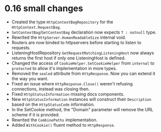 # 0.16 small changes

- Created the type `HttpContextBagRepository` for the `HttpContext.RequestBag`.
- `SetContextBag`/`GetContextBag` declaration now expects `T : notnull` type.
- Rewrited the `HttpServer.HumanReadableSize` internal void.
- Routers are now binded to httpservers before starting to listen to requests.
- ListeningHostRepository `GetRequestMatchingListeningHost` now always returns the first host if only one ListeningHost is defined.
- Changed the access of `CookieHelper.SetCookieHelper` from `internal` to `protected` to allow it's implementation in more types.
- Removed the `sealed` attribute from `HttpResponse`. Now you can extend it the way you want.
- Fixed an issue where `HttpResponse.Close()` weren't refusing connections, instead was closing then.
- Fixed `HttpStatusInformation` missing docs components.
- New `HttpStatusInformation` instances will construct their `Description` based on the `HttpStatusCode` information.
- In the SetCookie method, the "Domain" parameter will remove the URL scheme if it is provided.
- Rewrited the `CombinePaths` implementation.
- Added `WithCookie()` fluent method to `HttpResponse`.